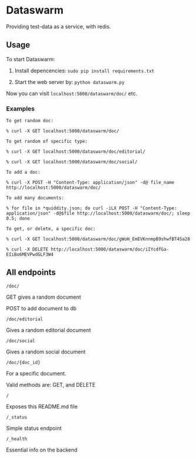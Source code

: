 # Dataswarm

Providing test-data as a service, with redis.

## Usage

To start Dataswarm:

1. Install depencencies: `sudo pip install requirements.txt`

2. Start the web server by: `python dataswarm.py`

Now you can visit `localhost:5000/dataswarm/doc/` etc.

### Examples

    To get random doc:

    % curl -X GET localhost:5000/dataswarm/doc/

    To get random of specific type:

    % curl -X GET localhost:5000/dataswarm/doc/editorial/

    % curl -X GET localhost:5000/dataswarm/doc/social/

    To add a doc:

    % curl -X POST -H "Content-Type: application/json" -d@ file_name http://localhost:5000/dataswarm/doc/

    To add many documents:

    % for file in *quiddity.json; do curl -iLX POST -H "Content-Type: application/json" -d@$file http://localhost:5000/dataswarm/doc/; sleep 0.5; done

    To get, or delete, a specific doc:

    % curl -X GET localhost:5000/dataswarm/doc/gWoH_EmEVKnnmpB9shwfBT4Sa28

    % curl -X DELETE http://localhost:5000/dataswarm/doc/iIYcdfGa-EIiBo6MEVPwdGLF3W4


## All endpoints

`/doc/`

GET gives a random document

POST to add document to db

`/doc/editorial`

Gives a random editorial document

`/doc/social`

Gives a random social document

`/doc/{doc_id}`

For a specific document.

Valid methods are: GET, and DELETE

`/`

Exposes this README.md file

`/_status`

Simple status endpoint

`/_health`

Essential info on the backend

